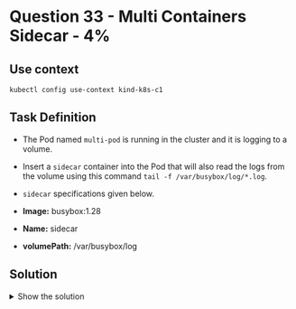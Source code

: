 # Question 33 - Multi Containers Sidecar - 4%

## Use context

```shell
kubectl config use-context kind-k8s-c1
```

## Task Definition

- The Pod named `multi-pod` is running in the cluster and it is logging to a volume.
- Insert a `sidecar` container into the Pod that will also read the logs from the volume using this command `tail -f /var/busybox/log/*.log`.
- `sidecar` specifications given below.

- **Image:** busybox:1.28
- **Name:** sidecar
- **volumePath:** /var/busybox/log

## Solution

<details>
  <summary>Show the solution</summary>

### Validate the Pod

```shell
k get pods -o wide
NAME          READY   STATUS    RESTARTS   AGE   IP           NODE             NOMINATED NODE   READINESS GATES
application   1/1     Running   0          40m   10.244.1.7   k8s-c1-worker    <none>           <none>
backend       1/1     Running   0          40m   10.244.2.6   k8s-c1-worker2   <none>           <none>
frontend      1/1     Running   0          40m   10.244.2.5   k8s-c1-worker2   <none>           <none>
multi-pod     1/1     Running   0          40m   10.244.1.9   k8s-c1-worker    <none>           <none>
```

### Validate the service in the Pod

```shell
docker exec -it k8s-c1-worker bash
root@k8s-c1-worker:/# curl 10.244.1.9
<!DOCTYPE html>
<html>
<head>
<title>Welcome to nginx!</title>
<style>
html { color-scheme: light dark; }
body { width: 35em; margin: 0 auto;
font-family: Tahoma, Verdana, Arial, sans-serif; }
</style>
</head>
<body>
<h1>Welcome to nginx!</h1>
<p>If you see this page, the nginx web server is successfully installed and
working. Further configuration is required.</p>

<p>For online documentation and support please refer to
<a href="http://nginx.org/">nginx.org</a>.<br/>
Commercial support is available at
<a href="http://nginx.com/">nginx.com</a>.</p>

<p><em>Thank you for using nginx.</em></p>
</body>
</html>
```

### Get the YAML definition of the Pod and create a backup

````shell
k get pod multi-pod -o yaml > 33.yaml
cp 33.yaml 33-bkp.yaml
````

### Remove the unnecessary configuration from the YAML definition

From the `33.yaml` remove all the unnecessary configuration until you get the following:

```shell
apiVersion: v1
kind: Pod
metadata:
  name: multi-pod
  namespace: default
spec:
  containers:
  - image: nginx:latest
    name: web-pod
    ports:
    - containerPort: 80
      protocol: TCP
    volumeMounts:
    - mountPath: /var/log/nginx
      name: hostpath-volume
  volumes:
  - hostPath:
      path: /var/volume
    name: hostpath-volume
```

### Add the sidecar to the configuration

Copy the existing container and edit accordingly to the question:

```shell
apiVersion: v1
kind: Pod
metadata:
  name: multi-pod
  namespace: default
spec:
  containers:
  - image: nginx:latest
    name: web-pod
    ports:
    - containerPort: 80
      protocol: TCP
    volumeMounts:
    - mountPath: /var/log/nginx
      name: hostpath-volume
  - image: busybox:1.28
    name: sidecar
    command: ['sh', '-c', 'tail -f /var/busybox/log/*.log']
    volumeMounts:
    - mountPath: /var/busybox/log
      name: hostpath-volume
  volumes:
  - hostPath:
      path: /var/volume
    name: hostpath-volume
```

### Delete the existing Pod

```shell
k delete pod multi-pod
pod "multi-pod" deleted
```

### Apply the new YAML definition

```shell
k apply -f 33.yaml
pod/multi-pod created
```

### Validate the status of the Pod

```shell
k get pod multi-pod
NAME        READY   STATUS    RESTARTS   AGE
multi-pod   2/2     Running   0          85s
```

### Describe the Pod

```shell
k describe pod multi-pod
...
Events:
  Type    Reason     Age   From               Message
  ----    ------     ----  ----               -------
  Normal  Scheduled  38s   default-scheduler  Successfully assigned default/multi-pod to k8s-c1-worker
  Normal  Pulling    38s   kubelet            Pulling image "nginx:latest"
  Normal  Pulled     35s   kubelet            Successfully pulled image "nginx:latest" in 2.996s (2.996s including waiting)
  Normal  Created    35s   kubelet            Created container web-pod
  Normal  Started    35s   kubelet            Started container web-pod
  Normal  Pulling    35s   kubelet            Pulling image "busybox:1.28"
  Normal  Pulled     31s   kubelet            Successfully pulled image "busybox:1.28" in 4.46s (4.46s including waiting)
  Normal  Created    31s   kubelet            Created container sidecar
  Normal  Started    30s   kubelet            Started container sidecar
```

### Get logs from the sidecar container

```shell
k logs multi-pod -c sidecar -f 
k logs multi-pod -c sidecar -f                                                                                                                                                           ─╯
==> /var/busybox/log/access.log <==
10.244.1.1 - - [23/Nov/2024:17:13:21 +0000] "GET / HTTP/1.1" 200 615 "-" "curl/7.74.0" "-"

==> /var/busybox/log/error.log <==
2024/11/23 17:39:47 [notice] 1#1: start worker process 34
2024/11/23 17:39:47 [notice] 1#1: start worker process 35
2024/11/23 17:39:47 [notice] 1#1: start worker process 36
2024/11/23 17:39:47 [notice] 1#1: start worker process 37
2024/11/23 17:39:47 [notice] 1#1: start worker process 38
2024/11/23 17:39:47 [notice] 1#1: start worker process 39
2024/11/23 17:39:47 [notice] 1#1: start worker process 40
2024/11/23 17:39:47 [notice] 1#1: start worker process 41
2024/11/23 17:39:47 [notice] 1#1: start worker process 42
2024/11/23 17:39:47 [notice] 1#1: start worker process 43
```

### List the Pod 

```shell
k get pod multi-pod -o wide
NAME        READY   STATUS    RESTARTS   AGE     IP             NODE            NOMINATED NODE   READINESS GATES
multi-pod   2/2     Running   0          4m17s   10.244.235.1   k8s-c1-worker   <none>           <none>
```

### Validate the service in the Pod

```shell
docker exec -it k8s-c1-worker bash -c "curl http://10.244.235.1"
<!DOCTYPE html>
<html>
<head>
<title>Welcome to nginx!</title>
<style>
html { color-scheme: light dark; }
body { width: 35em; margin: 0 auto;
font-family: Tahoma, Verdana, Arial, sans-serif; }
</style>
</head>
<body>
<h1>Welcome to nginx!</h1>
<p>If you see this page, the nginx web server is successfully installed and
working. Further configuration is required.</p>

<p>For online documentation and support please refer to
<a href="http://nginx.org/">nginx.org</a>.<br/>
Commercial support is available at
<a href="http://nginx.com/">nginx.com</a>.</p>

<p><em>Thank you for using nginx.</em></p>
</body>
</html>
```

</details>
